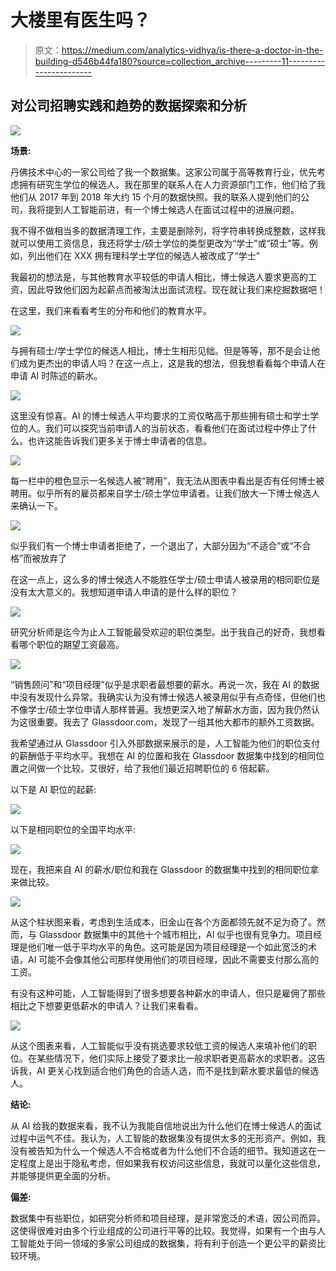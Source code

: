 # 大楼里有医生吗？

> 原文：<https://medium.com/analytics-vidhya/is-there-a-doctor-in-the-building-d546b44fa180?source=collection_archive---------11----------------------->

## 对公司招聘实践和趋势的数据探索和分析

![](img/ec6db3238865ec713e2627f023c58544.png)

**场景:**

丹佛技术中心的一家公司给了我一个数据集。这家公司属于高等教育行业，优先考虑拥有研究生学位的候选人。我在那里的联系人在人力资源部门工作，他们给了我他们从 2017 年到 2018 年大约 15 个月的数据快照。我的联系人提到他们的公司，我将提到人工智能前进，有一个博士候选人在面试过程中的进展问题。

我不得不做相当多的数据清理工作，主要是删除列，将字符串转换成整数，这样我就可以使用工资信息，我还将学士/硕士学位的类型更改为“学士”或“硕士”等。例如，列出他们在 XXX 拥有理科学士学位的候选人被改成了“学士”

我最初的想法是，与其他教育水平较低的申请人相比，博士候选人要求更高的工资，因此导致他们因为起薪点而被淘汰出面试流程。现在就让我们来挖掘数据吧！

在这里，我们来看看考生的分布和他们的教育水平。

![](img/b1c302423f678abd3c363ccee38a6709.png)

与拥有硕士/学士学位的候选人相比，博士生相形见绌。但是等等，那不是会让他们成为更杰出的申请人吗？在这一点上，这是我的想法，但我想看看每个申请人在申请 AI 时陈述的薪水。

![](img/0b0dbc27a1f7976282b2f633073a7ff4.png)

这里没有惊喜。AI 的博士候选人平均要求的工资仅略高于那些拥有硕士和学士学位的人。我们可以探究当前申请人的当前状态，看看他们在面试过程中停止了什么。也许这能告诉我们更多关于博士申请者的信息。

![](img/5f78b4a2693e5b8d49f4dd24ee0eaf92.png)

每一栏中的橙色显示一名候选人被“聘用”，我无法从图表中看出是否有任何博士被聘用。似乎所有的雇员都来自学士/硕士学位申请者。让我们放大一下博士候选人来确认一下。

![](img/86551ac1e411daa221252c03c016dc6f.png)

似乎我们有一个博士申请者拒绝了，一个退出了，大部分因为“不适合”或“不合格”而被放弃了

在这一点上，这么多的博士候选人不能胜任学士/硕士申请人被录用的相同职位是没有太大意义的。我想知道申请人申请的是什么样的职位？

![](img/21582c33ccfefa44554789f505299606.png)

研究分析师是迄今为止人工智能最受欢迎的职位类型。出于我自己的好奇，我想看看哪个职位的期望工资最高。

![](img/2a618c8dab9e4312d980d88a750e9864.png)

“销售顾问”和“项目经理”似乎是求职者最想要的薪水。再说一次，我在 AI 的数据中没有发现什么异常。我确实认为没有博士候选人被录用似乎有点奇怪，但他们也不像学士/硕士学位申请人那样普遍。我想更深入地了解薪水方面，因为我仍然认为这很重要。我去了 Glassdoor.com，发现了一组其他大都市的额外工资数据。

我希望通过从 Glassdoor 引入外部数据来展示的是，人工智能为他们的职位支付的薪酬低于平均水平。我想在 AI 的位置和我在 Glassdoor 数据集中找到的相同位置之间做一个比较。艾很好，给了我他们最近招聘职位的 6 倍起薪。

以下是 AI 职位的起薪:

![](img/6e8da5972231e2c9decf63dc50220655.png)

以下是相同职位的全国平均水平:

![](img/cecb6086aefeb64775a88eaf9b04f8b6.png)

现在，我把来自 AI 的薪水/职位和我在 Glassdoor 的数据集中找到的相同职位拿来做比较。

![](img/19b21d3cf011be023256eef7d5c7340f.png)

从这个柱状图来看，考虑到生活成本，旧金山在各个方面都领先就不足为奇了。然而，与 Glassdoor 数据集中的其他十个城市相比，AI 似乎也很有竞争力。项目经理是他们唯一低于平均水平的角色。这可能是因为项目经理是一个如此宽泛的术语，AI 可能不会像其他公司那样使用他们的项目经理，因此不需要支付那么高的工资。

有没有这种可能，人工智能得到了很多想要各种薪水的申请人，但只是雇佣了那些相比之下想要更低薪水的申请人？让我们来看看。

![](img/47f6b7ddca96be4d407e7dd66a7a4237.png)

从这个图表来看，人工智能似乎没有挑选要求较低工资的候选人来填补他们的职位。在某些情况下，他们实际上接受了要求比一般求职者更高薪水的求职者。这告诉我，AI 更关心找到适合他们角色的合适人选，而不是找到薪水要求最低的候选人。

**结论:**

从 AI 给我的数据来看，我不认为我能自信地说出为什么他们在博士候选人的面试过程中运气不佳。我认为，人工智能的数据集没有提供太多的无形资产。例如，我没有被告知为什么一个候选人不合格或者为什么他们不合适的细节。我知道这在一定程度上是出于隐私考虑，但如果我有权访问这些信息，我就可以量化这些信息，并能够提供更全面的分析。

**偏差:**

数据集中有些职位，如研究分析师和项目经理，是非常宽泛的术语，因公司而异。这使得很难对由多个行业组成的公司进行平等的比较。我觉得，如果有一个由与人工智能处于同一领域的多家公司组成的数据集，将有利于创造一个更公平的薪资比较环境。